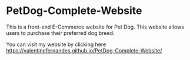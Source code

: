 # PetDog-Complete-Website
This is a front-end E-Commerce website for Pet Dog. This website allows users to purchase their preferred dog breed.

You can visit my website by clicking here https://valentinefernandes.github.io/PetDog-Complete-Website/ 
